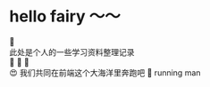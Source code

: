 # hello fairy ～～

:gift:    
此处是个人的一些学习资料整理记录  
:tada: :tada: :tada:  
:heart_eyes: 我们共同在前端这个大海洋里奔跑吧 :runner: running man
